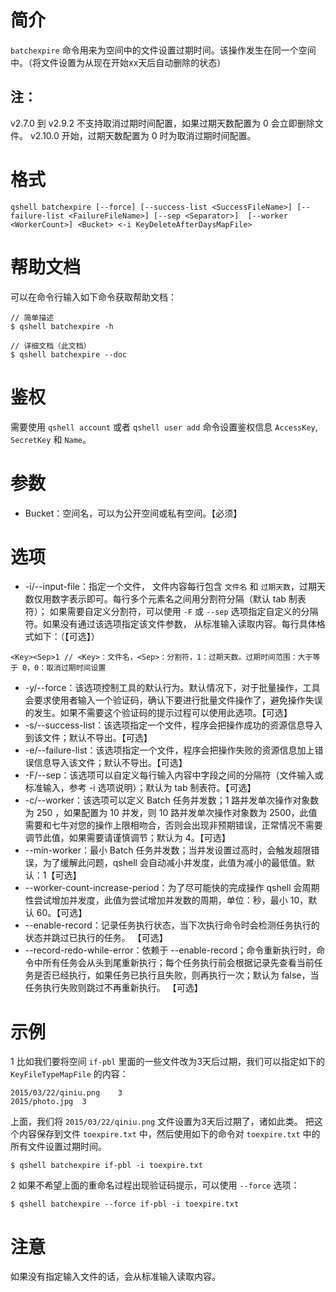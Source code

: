 # 简介
`batchexpire` 命令用来为空间中的文件设置过期时间。该操作发生在同一个空间中。（将文件设置为从现在开始xx天后自动删除的状态）

## 注：
v2.7.0 到 v2.9.2 不支持取消过期时间配置，如果过期天数配置为 0 会立即删除文件。
v2.10.0 开始，过期天数配置为 0 时为取消过期时间配置。

# 格式
```
qshell batchexpire [--force] [--success-list <SuccessFileName>] [--failure-list <FailureFileName>] [--sep <Separator>]  [--worker <WorkerCount>] <Bucket> <-i KeyDeleteAfterDaysMapFile>
```

# 帮助文档
可以在命令行输入如下命令获取帮助文档：
```
// 简单描述
$ qshell batchexpire -h 

// 详细文档（此文档）
$ qshell batchexpire --doc
```

# 鉴权
需要使用 `qshell account` 或者 `qshell user add` 命令设置鉴权信息 `AccessKey`, `SecretKey` 和 `Name`。

# 参数
- Bucket：空间名，可以为公开空间或私有空间。【必须】

# 选项
- -i/--input-file：指定一个文件， 文件内容每行包含 `文件名` 和 `过期天数`，过期天数仅用数字表示即可。每行多个元素名之间用分割符分隔（默认 tab 制表符）； 如果需要自定义分割符，可以使用 `-F` 或 `--sep` 选项指定自定义的分隔符。如果没有通过该选项指定该文件参数， 从标准输入读取内容。每行具体格式如下：（【可选】）
```
<Key><Sep>1 // <Key>：文件名，<Sep>：分割符，1：过期天数。过期时间范围：大于等于 0，0：取消过期时间设置
```
- -y/--force：该选项控制工具的默认行为。默认情况下，对于批量操作，工具会要求使用者输入一个验证码，确认下要进行批量文件操作了，避免操作失误的发生。如果不需要这个验证码的提示过程可以使用此选项。【可选】
- -s/--success-list：该选项指定一个文件，程序会把操作成功的资源信息导入到该文件；默认不导出。【可选】
- -e/--failure-list：该选项指定一个文件，程序会把操作失败的资源信息加上错误信息导入该文件；默认不导出。【可选】
- -F/--sep：该选项可以自定义每行输入内容中字段之间的分隔符（文件输入或标准输入，参考 -i 选项说明）；默认为 tab 制表符。【可选】
- -c/--worker：该选项可以定义 Batch 任务并发数；1 路并发单次操作对象数为 250 ，如果配置为 10 并发，则 10 路并发单次操作对象数为 2500，此值需要和七牛对您的操作上限相吻合，否则会出现非预期错误，正常情况不需要调节此值，如果需要请谨慎调节；默认为 4。【可选】
- --min-worker：最小 Batch 任务并发数；当并发设置过高时，会触发超限错误，为了缓解此问题，qshell 会自动减小并发度，此值为减小的最低值。默认：1【可选】
- --worker-count-increase-period：为了尽可能快的完成操作 qshell 会周期性尝试增加并发度，此值为尝试增加并发数的周期，单位：秒，最小 10，默认 60。【可选】
- --enable-record：记录任务执行状态，当下次执行命令时会检测任务执行的状态并跳过已执行的任务。 【可选】
- --record-redo-while-error：依赖于 --enable-record；命令重新执行时，命令中所有任务会从头到尾重新执行；每个任务执行前会根据记录先查看当前任务是否已经执行，如果任务已执行且失败，则再执行一次；默认为 false，当任务执行失败则跳过不再重新执行。 【可选】

# 示例
1 比如我们要将空间 `if-pbl` 里面的一些文件改为3天后过期，我们可以指定如下的 `KeyFileTypeMapFile` 的内容：
```
2015/03/22/qiniu.png	3
2015/photo.jpg	3
```

上面，我们将 `2015/03/22/qiniu.png` 文件设置为3天后过期了，诸如此类。
把这个内容保存到文件 `toexpire.txt` 中，然后使用如下的命令对 `toexpire.txt` 中的所有文件设置过期时间。
```
$ qshell batchexpire if-pbl -i toexpire.txt
```

2 如果不希望上面的重命名过程出现验证码提示，可以使用 `--force` 选项：
```
$ qshell batchexpire --force if-pbl -i toexpire.txt
```

# 注意
如果没有指定输入文件的话，会从标准输入读取内容。
